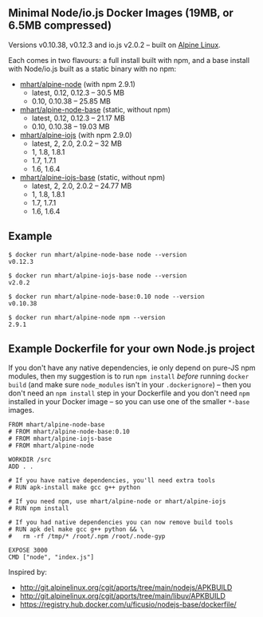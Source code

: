 Minimal Node/io.js Docker Images (19MB, or 6.5MB compressed)
------------------------------------------------------------

Versions v0.10.38, v0.12.3 and io.js v2.0.2 –
built on [Alpine Linux](http://alpinelinux.org/).

Each comes in two flavours: a full install built with npm, and a base install
with Node/io.js built as a static binary with no npm:

- [mhart/alpine-node](https://registry.hub.docker.com/u/mhart/alpine-node/) (with npm 2.9.1)
  - latest, 0.12, 0.12.3 – 30.5 MB
  - 0.10, 0.10.38 – 25.85 MB
- [mhart/alpine-node-base](https://registry.hub.docker.com/u/mhart/alpine-node-base/) (static, without npm)
  - latest, 0.12, 0.12.3 – 21.17 MB
  - 0.10, 0.10.38 – 19.03 MB
- [mhart/alpine-iojs](https://registry.hub.docker.com/u/mhart/alpine-iojs/) (with npm 2.9.0)
  - latest, 2, 2.0, 2.0.2 – 32 MB
  - 1, 1.8, 1.8.1
  - 1.7, 1.7.1
  - 1.6, 1.6.4
- [mhart/alpine-iojs-base](https://registry.hub.docker.com/u/mhart/alpine-iojs-base/) (static, without npm)
  - latest, 2, 2.0, 2.0.2 – 24.77 MB
  - 1, 1.8, 1.8.1
  - 1.7, 1.7.1
  - 1.6, 1.6.4

Example
-------

    $ docker run mhart/alpine-node-base node --version
    v0.12.3

    $ docker run mhart/alpine-iojs-base node --version
    v2.0.2

    $ docker run mhart/alpine-node-base:0.10 node --version
    v0.10.38

    $ docker run mhart/alpine-node npm --version
    2.9.1

Example Dockerfile for your own Node.js project
-----------------------------------------------

If you don't have any native dependencies, ie only depend on pure-JS npm
modules, then my suggestion is to run `npm install` *before* running
`docker build` (and make sure `node_modules` isn't in your `.dockerignore`) –
then you don't need an `npm install` step in your Dockerfile and you don't need
`npm` installed in your Docker image – so you can use one of the smaller
`*-base` images.

    FROM mhart/alpine-node-base
    # FROM mhart/alpine-node-base:0.10
    # FROM mhart/alpine-iojs-base
    # FROM mhart/alpine-node

    WORKDIR /src
    ADD . .

    # If you have native dependencies, you'll need extra tools
    # RUN apk-install make gcc g++ python

    # If you need npm, use mhart/alpine-node or mhart/alpine-iojs
    # RUN npm install

    # If you had native dependencies you can now remove build tools
    # RUN apk del make gcc g++ python && \
    #   rm -rf /tmp/* /root/.npm /root/.node-gyp

    EXPOSE 3000
    CMD ["node", "index.js"]

Inspired by:

- http://git.alpinelinux.org/cgit/aports/tree/main/nodejs/APKBUILD
- http://git.alpinelinux.org/cgit/aports/tree/main/libuv/APKBUILD
- https://registry.hub.docker.com/u/ficusio/nodejs-base/dockerfile/
